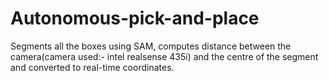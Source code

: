 # Autonomous-pick-and-place
Segments all the boxes using SAM, computes distance between the camera(camera used:- intel realsense 435i) and the centre of the segment and converted to real-time coordinates.
